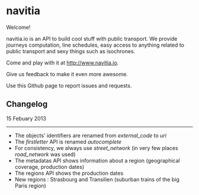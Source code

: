 navitia
=======

Welcome!

navitia.io is an API to build cool stuff with public transport. We provide journeys computation,
line schedules, easy access to anything related to public transport and sexy things such as isochrones.

Come and play with it at http://www.navitia.io.

Give us feedback to make it even more awesome.

Use this Github page to report issues and requests.

Changelog
---------

15 Febuary 2013
***************

* The objects' identifiers are renamed from *external_code* to *uri*
* The *firstletter* API is renamed *autocomplete*
* For consistency, we always use *street_network* (in very few places *road_network* was used)
* The metadatas API shows information about a region (geographical coverage, production dates)
* The regions API shows the production dates
* New regions : Strasbourg and Transilien (suburban trains of the big Paris region)
